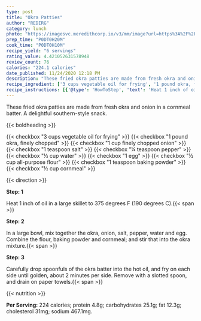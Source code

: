 ```yaml
---
type: post
title: "Okra Patties"
author: "REDIRG"
category: lunch
photo: "https://imagesvc.meredithcorp.io/v3/mm/image?url=https%3A%2F%2Fimages.media-allrecipes.com%2Fuserphotos%2F1384032.jpg"
prep_time: "P0DT0H20M"
cook_time: "P0DT0H10M"
recipe_yield: "6 servings"
rating_value: 4.421052631578948
review_count: 76
calories: "224.1 calories"
date_published: 11/24/2020 12:18 PM
description: "These fried okra patties are made from fresh okra and onion in a cornmeal batter. A delightful southern-style snack."
recipe_ingredient: ['3 cups vegetable oil for frying', '1 pound okra, finely chopped', '1 cup finely chopped onion', '1 teaspoon salt', '¼ teaspoon pepper', '½ cup water', '1 egg', '½ cup all-purpose flour', '1 teaspoon baking powder', '½ cup cornmeal']
recipe_instructions: [{'@type': 'HowToStep', 'text': 'Heat 1 inch of oil in a large skillet to 375 degrees F (190 degrees C).\n'}, {'@type': 'HowToStep', 'text': 'In a large bowl, mix together the okra, onion, salt, pepper, water and egg. Combine the flour, baking powder and cornmeal; and stir that into the okra mixture.\n'}, {'@type': 'HowToStep', 'text': 'Carefully drop spoonfuls of the okra batter into the hot oil, and fry on each side until golden, about 2 minutes per side. Remove with a slotted spoon, and drain on paper towels.\n'}]
---
```


These fried okra patties are made from fresh okra and onion in a cornmeal batter. A delightful southern-style snack. 

{{< boldheading >}}

{{< checkbox "3 cups vegetable oil for frying" >}}
{{< checkbox "1 pound okra, finely chopped" >}}
{{< checkbox "1 cup finely chopped onion" >}}
{{< checkbox "1 teaspoon salt" >}}
{{< checkbox "¼ teaspoon pepper" >}}
{{< checkbox "½ cup water" >}}
{{< checkbox "1  egg" >}}
{{< checkbox "½ cup all-purpose flour" >}}
{{< checkbox "1 teaspoon baking powder" >}}
{{< checkbox "½ cup cornmeal" >}}


{{< direction >}}

**Step: 1**

Heat 1 inch of oil in a large skillet to 375 degrees F (190 degrees C).{{< span >}}

**Step: 2**

In a large bowl, mix together the okra, onion, salt, pepper, water and egg. Combine the flour, baking powder and cornmeal; and stir that into the okra mixture.{{< span >}}

**Step: 3**

Carefully drop spoonfuls of the okra batter into the hot oil, and fry on each side until golden, about 2 minutes per side. Remove with a slotted spoon, and drain on paper towels.{{< span >}}

{{< nutrition >}}

**Per Serving:** 224 calories; protein 4.8g; carbohydrates 25.1g; fat 12.3g; cholesterol 31mg; sodium 467.1mg.